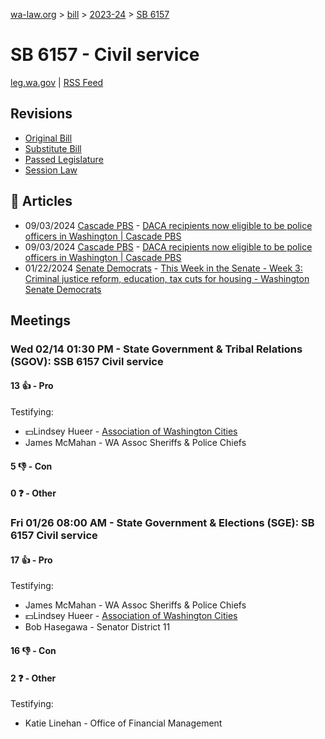 [wa-law.org](/) > [bill](/bill/) > [2023-24](/bill/2023-24/) > [SB 6157](/bill/2023-24/sb/6157/)

# SB 6157 - Civil service
[leg.wa.gov](https://app.leg.wa.gov/billsummary?BillNumber=6157&Year=2023&Initiative=false) | [RSS Feed](./rss.xml)

## Revisions
* [Original Bill](1/)
* [Substitute Bill](S/)
* [Passed Legislature](S.PL/)
* [Session Law](S.SL/)

## 📰 Articles
* 09/03/2024 [Cascade PBS](/org/cascade_pbs/) - [DACA recipients now eligible to be police officers in Washington | Cascade PBS](https://crosscut.com/news/2024/09/daca-recipients-now-eligible-be-police-officers-washington#:~:text=bill%20in%20the%20Washington%20Legislature)
* 09/03/2024 [Cascade PBS](/org/cascade_pbs/) - [DACA recipients now eligible to be police officers in Washington | Cascade PBS](https://www.cascadepbs.org/news/2024/09/daca-recipients-now-eligible-be-police-officers-washington#:~:text=bill%20in%20the%20Washington%20Legislature)
* 01/22/2024 [Senate Democrats](/org/senate_democrats/) - [This Week in the Senate - Week 3: Criminal justice reform, education, tax cuts for housing - Washington Senate Democrats](https://senatedemocrats.wa.gov/blog/2024/01/21/this-week-in-the-senate-week-3-criminal-justice-reform-education-tax-cuts-for-housing/#:~:text=Senate%20Bill%206157)

## Meetings
### Wed 02/14 01:30 PM - State Government & Tribal Relations (SGOV): SSB 6157 Civil service
#### 13 👍 - Pro
Testifying:
* 💵Lindsey Hueer - [Association of Washington Cities](/org/association_of_washington_cities/)
* James McMahan - WA Assoc Sheriffs & Police Chiefs

#### 5 👎 - Con

#### 0 ❓ - Other

### Fri 01/26 08:00 AM - State Government & Elections (SGE): SB 6157 Civil service
#### 17 👍 - Pro
Testifying:
* James McMahan - WA Assoc Sheriffs & Police Chiefs
* 💵Lindsey Hueer - [Association of Washington Cities](/org/association_of_washington_cities/)
* Bob Hasegawa - Senator District 11

#### 16 👎 - Con

#### 2 ❓ - Other
Testifying:
* Katie Linehan - Office of Financial Management
